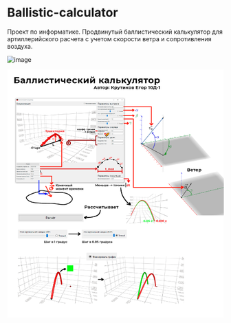 # Ballistic-calculator
Проект по информатике. Продвинутый баллистический калькулятор для артиллерийского расчета с учетом скорости ветра и сопротивления воздуха.

![image](https://github.com/spaceshine/Ballistic-calculator/assets/80642434/fa550f95-351f-4737-a088-a9263be55c78)

![image](How_to_use.png)

